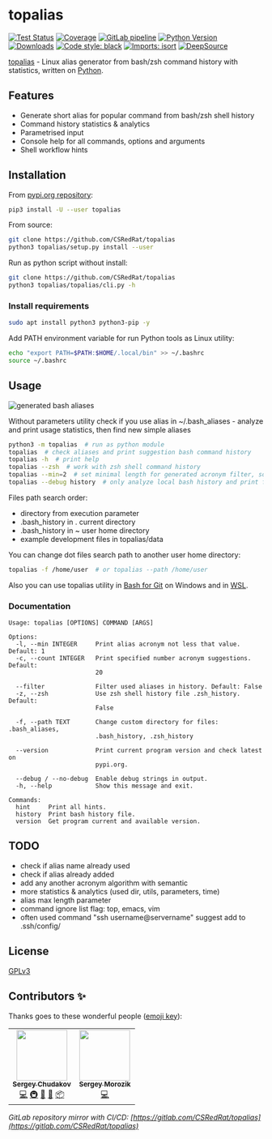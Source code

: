 # topalias

[![Test Status](https://github.com/CSRedRat/topalias/workflows/Test/badge.svg?branch=master)](https://github.com/CSRedRat/topalias/actions?query=workflow%3ATest)
[![Coverage](https://coveralls.io/repos/github/CSRedRat/topalias/badge.svg?branch=master)](https://coveralls.io/github/CSRedRat/topalias?branch=master)
[![GitLab pipeline](https://gitlab.com/CSRedRat/topalias/badges/master/pipeline.svg)](https://gitlab.com/CSRedRat/topalias/-/pipelines)
[![Python Version](https://img.shields.io/pypi/pyversions/topalias.svg)](https://pypi.org/project/topalias/)
[![Downloads](https://static.pepy.tech/personalized-badge/topalias?period=total&units=international_system&left_color=black&right_color=orange&left_text=Downloads)](https://pepy.tech/project/topalias)
[![Code style: black](https://img.shields.io/badge/code%20style-black-000000.svg)](https://github.com/psf/black)
[![Imports: isort](https://img.shields.io/badge/%20imports-isort-%231674b1?style=flat&labelColor=ef8336)](https://pycqa.github.io/isort/)
[![DeepSource](https://static.deepsource.io/deepsource-badge-light-mini.svg)](https://deepsource.io/gh/CSRedRat/topalias/?ref=repository-badge)

[topalias](https://github.com/CSRedRat/topalias) - Linux alias generator from bash/zsh command history with statistics, written on [Python](https://pypi.org/project/topalias/).

## Features

-   Generate short alias for popular command from bash/zsh shell history
-   Command history statistics & analytics
-   Parametrised input
-   Console help for all commands, options and arguments
-   Shell workflow hints

## Installation

From [pypi.org repository](https://pypi.org/project/topalias/):

```bash
pip3 install -U --user topalias
```

From source:

```bash
git clone https://github.com/CSRedRat/topalias
python3 topalias/setup.py install --user
```

Run as python script without install:

```bash
git clone https://github.com/CSRedRat/topalias
python3 topalias/topalias/cli.py -h
```

### Install requirements

```bash
sudo apt install python3 python3-pip -y
```

Add PATH environment variable for run Python tools as Linux utility:

```bash
echo "export PATH=$PATH:$HOME/.local/bin" >> ~/.bashrc
source ~/.bashrc
```

## Usage

![generated bash aliases](https://github.com/CSRedRat/topalias/raw/master/images/bash_screenshot.png "Bash topalias output")

Without parameters utility check if you use alias in ~/.bash_aliases - analyze and print usage statistics, then find new simple aliases

```bash
python3 -m topalias  # run as python module
topalias  # check aliases and print suggestion bash command history
topalias -h  # print help
topalias --zsh  # work with zsh shell command history
topalias --min=2  # set minimal length for generated acronym filter, so that exclude some short command and find long, hard, usable command
topalias --debug history  # only analyze local bash history and print filtered rows
```

Files path search order:

-   directory from execution parameter
-   .bash_history in . current directory
-   .bash_history in ~ user home directory
-   example development files in topalias/data

You can change dot files search path to another user home directory:

```bash
topalias -f /home/user  # or topalias --path /home/user
```

Also you can use topalias utility in [Bash for Git](https://gitforwindows.org) on Windows and in [WSL](https://en.wikipedia.org/wiki/Windows_Subsystem_for_Linux).

### Documentation

```
Usage: topalias [OPTIONS] COMMAND [ARGS]

Options:
  -l, --min INTEGER     Print alias acronym not less that value. Default: 1
  -c, --count INTEGER   Print specified number acronym suggestions. Default:
                        20

  --filter              Filter used aliases in history. Default: False
  -z, --zsh             Use zsh shell history file .zsh_history. Default:
                        False

  -f, --path TEXT       Change custom directory for files: .bash_aliases,
                        .bash_history, .zsh_history

  --version             Print current program version and check latest on
                        pypi.org.

  --debug / --no-debug  Enable debug strings in output.
  -h, --help            Show this message and exit.

Commands:
  hint     Print all hints.
  history  Print bash history file.
  version  Get program current and available version.
```

## TODO

-   check if alias name already used
-   check if alias already added
-   add any another acronym algorithm with semantic
-   more statistics & analytics (used dir, utils, parameters, time)
-   alias max length parameter
-   command ignore list flag: top, emacs, vim
-   often used command "ssh username@servername" suggest add to .ssh/config/

## License

[GPLv3](https://github.com/CSRedRat/topalias/blob/master/LICENSE)

## Contributors ✨

Thanks goes to these wonderful people ([emoji key](https://allcontributors.org/docs/en/emoji-key)):

<!-- ALL-CONTRIBUTORS-LIST:START - Do not remove or modify this section -->
<!-- prettier-ignore-start -->
<!-- markdownlint-disable -->
<table>
  <tr>
    <td align="center"><a href="https://github.com/CSRedRat"><img src="https://avatars1.githubusercontent.com/u/1287586?v=4?s=100" width="100px;" alt=""/><br /><sub><b>Sergey Chudakov</b></sub></a><br /><a href="https://github.com/CSRedRat/topalias/commits?author=CSRedRat" title="Code">💻</a> <a href="#infra-CSRedRat" title="Infrastructure (Hosting, Build-Tools, etc)">🚇</a> <a href="#ideas-CSRedRat" title="Ideas, Planning, & Feedback">🤔</a> <a href="#maintenance-CSRedRat" title="Maintenance">🚧</a> <a href="#platform-CSRedRat" title="Packaging/porting to new platform">📦</a></td>
    <td align="center"><a href="https://github.com/morozsm"><img src="https://avatars2.githubusercontent.com/u/4393731?v=4?s=100" width="100px;" alt=""/><br /><sub><b>Sergey Morozik</b></sub></a><br /><a href="https://github.com/CSRedRat/topalias/commits?author=morozsm" title="Code">💻</a></td>
  </tr>
</table>

<!-- markdownlint-restore -->
<!-- prettier-ignore-end -->

<!-- ALL-CONTRIBUTORS-LIST:END -->

_GitLab repository mirror with CI/CD: [https://gitlab.com/CSRedRat/topalias](https://gitlab.com/CSRedRat/topalias)_

